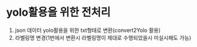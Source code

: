 # yolo활용을 위한 전처리
1. json 데이터 yolo활용을 위한 txt형태로 변환(convert2Yolo 활용)
2. 라벨링명 변경(1번에서 변환시 라벨링명이 제대로 수행되었을시 미실시해도 가능)
